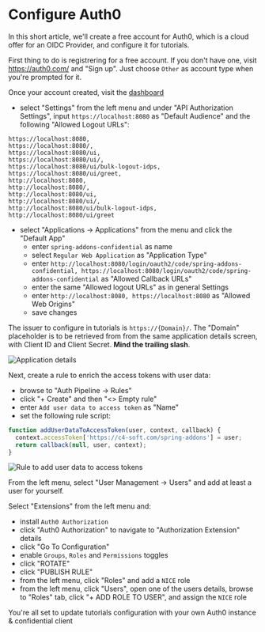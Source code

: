# Configure Auth0
In this short article, we'll create a free account for Auth0, which is a cloud offer for an OIDC Provider, and configure it for tutorials.

First thing to do is registrering for a free account. If you don't have one, visit https://auth0.com/ and "Sign up". Just choose `Other` as account type when you're prompted for it.

Once your account created, visit the [dashboard](https://manage.auth0.com/dashboard)
- select "Settings" from the left menu and under "API Authorization Settings", input `https://localhost:8080` as "Default Audience" and the following "Allowed Logout URLs":
```
https://localhost:8080,
https://localhost:8080/,
https://localhost:8080/ui,
https://localhost:8080/ui/,
https://localhost:8080/ui/bulk-logout-idps,
https://localhost:8080/ui/greet,
http://localhost:8080,
http://localhost:8080/,
http://localhost:8080/ui,
http://localhost:8080/ui/,
http://localhost:8080/ui/bulk-logout-idps,
http://localhost:8080/ui/greet
```
- select "Applications -> Applications" from the menu and click the "Default App"
  - enter `spring-addons-confidential` as name
  - select `Regular Web Application` as "Application Type"
  - enter `http://localhost:8080/login/oauth2/code/spring-addons-confidential, https://localhost:8080/login/oauth2/code/spring-addons-confidential` as "Allowed Callback URLs"
  - enter the same "Allowed logout URLs" as in general Settings
  - enter `http://localhost:8080, https://localhost:8080` as "Allowed Web Origins"
  - save changes

The issuer to configure in tutorials is `https://{Domain}/`. The "Domain" placeholder is to be retrieved from from the same application details screen, with Client ID and Client Secret. **Mind the trailing slash**.

![Application details](https://github.com/ch4mpy/spring-addons/blob/master/.readme_resources/auth0-application-details.png)

Next, create a rule to enrich the access tokens with user data:
- browse to "Auth Pipeline -> Rules"
- click "+ Create" and then "<> Empty rule"
- enter `Add user data to access token` as "Name"
- set the following rule script:
```typescript
function addUserDataToAccessToken(user, context, callback) {
  context.accessToken['https://c4-soft.com/spring-addons'] = user;
  return callback(null, user, context);
}
```
![Rule to add user data to access tokens](https://github.com/ch4mpy/spring-addons/blob/master/.readme_resources/auth0-user-data-rule.png)

From the left menu, select "User Management -> Users" and add at least a user for yourself.

Select "Extensions" from the left menu and:
- install `Auth0 Authorization`
- click "Auth0 Authorization" to navigate to "Authorization Extension" details
- click "Go To Configuration"
- enable `Groups`, `Roles` and `Permissions` toggles
- click "ROTATE"
- click "PUBLISH RULE"
- from the left menu, click "Roles" and add a `NICE` role
- from the left menu, click "Users", open one of the users details, browse to "Roles" tab, click "+ ADD ROLE TO USER", and assign the `NICE` role

You're all set to update tutorials configuration with your own Auth0 instance & confidential client
